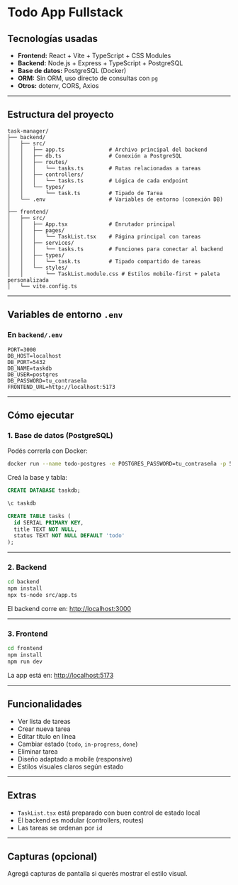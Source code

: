 
#  Todo App Fullstack

##  Tecnologías usadas

- **Frontend:** React + Vite + TypeScript + CSS Modules
- **Backend:** Node.js + Express + TypeScript + PostgreSQL
- **Base de datos:** PostgreSQL (Docker)
- **ORM:** Sin ORM, uso directo de consultas con `pg`
- **Otros:** dotenv, CORS, Axios

---

##  Estructura del proyecto

```
task-manager/
├── backend/
│   ├── src/
│   │   ├── app.ts              # Archivo principal del backend
│   │   ├── db.ts               # Conexión a PostgreSQL
│   │   ├── routes/
│   │   │   └── tasks.ts        # Rutas relacionadas a tareas
│   │   ├── controllers/
│   │   │   └── tasks.ts        # Lógica de cada endpoint
│   │   └── types/
│   │       └── task.ts         # Tipado de Tarea
│   └── .env                    # Variables de entorno (conexión DB)
│
├── frontend/
│   ├── src/
│   │   ├── App.tsx             # Enrutador principal
│   │   ├── pages/
│   │   │   └── TaskList.tsx    # Página principal con tareas
│   │   ├── services/
│   │   │   └── tasks.ts        # Funciones para conectar al backend
│   │   ├── types/
│   │   │   └── task.ts         # Tipado compartido de tareas
│   │   └── styles/
│   │       └── TaskList.module.css # Estilos mobile-first + paleta personalizada
│   └── vite.config.ts
```

---

##  Variables de entorno `.env`

### En `backend/.env`

```env
PORT=3000
DB_HOST=localhost
DB_PORT=5432
DB_NAME=taskdb
DB_USER=postgres
DB_PASSWORD=tu_contraseña
FRONTEND_URL=http://localhost:5173
```

---

##  Cómo ejecutar

###  1. Base de datos (PostgreSQL)

Podés correrla con Docker:

```bash
docker run --name todo-postgres -e POSTGRES_PASSWORD=tu_contraseña -p 5432:5432 -d postgres
```

Creá la base y tabla:

```sql
CREATE DATABASE taskdb;

\c taskdb

CREATE TABLE tasks (
  id SERIAL PRIMARY KEY,
  title TEXT NOT NULL,
  status TEXT NOT NULL DEFAULT 'todo'
);
```

---

### 2. Backend

```bash
cd backend
npm install
npx ts-node src/app.ts
```

El backend corre en: [http://localhost:3000](http://localhost:3000)

---

### 3. Frontend

```bash
cd frontend
npm install
npm run dev
```

La app está en: [http://localhost:5173](http://localhost:5173)

---

##  Funcionalidades

- Ver lista de tareas
- Crear nueva tarea
- Editar título en línea
- Cambiar estado (`todo`, `in-progress`, `done`)
- Eliminar tarea
- Diseño adaptado a mobile (responsive)
- Estilos visuales claros según estado

---

##  Extras

- `TaskList.tsx` está preparado con buen control de estado local
- El backend es modular (controllers, routes)
- Las tareas se ordenan por `id`

---

##  Capturas (opcional)

Agregá capturas de pantalla si querés mostrar el estilo visual.
